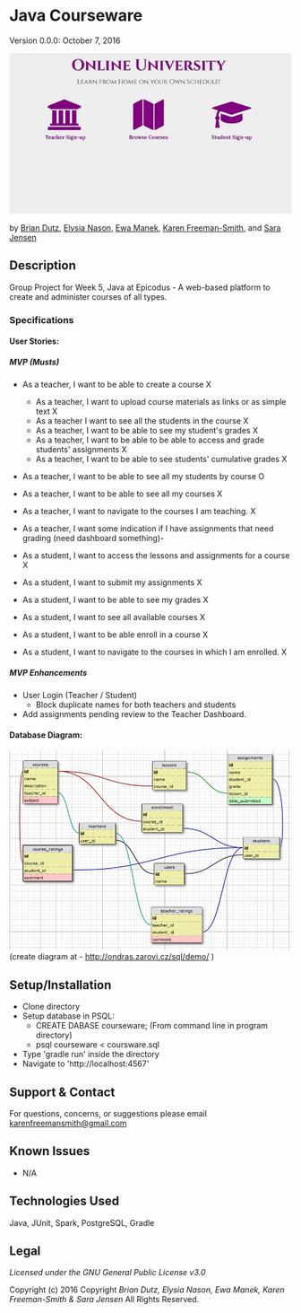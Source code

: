 # Java Courseware
Version 0.0.0: October 7, 2016

![screenshot of project running](screenshot.jpg)

by [Brian Dutz](https://github.com/AIMWORLD213445),
[Elysia Nason](https://github.com/ElysiaAvery), [Ewa Manek](https://github.com/ewajm), [Karen Freeman-Smith](https://github.com/karenfreemansmith), and [Sara Jensen](https://github.com/thejensen)

## Description
Group Project for Week 5, Java at Epicodus - A web-based platform to create and administer courses of all types.

### Specifications
#### User Stories:

##### MVP (Musts)
* As a teacher, I want to be able to create a course X
  * As a teacher, I want to upload course materials as links or as simple text X
  * As a teacher I want to see all the students in the course X
  * As a teacher, I want to be able to see my student's grades X
  * As a teacher, I want to be able to be able to access and grade students' assignments X
  * As a teacher, I want to be able to see students' cumulative grades X
* As a teacher, I want to be able to see all my students by course O
* As a teacher, I want to be able to see all my courses X
* As a teacher, I want to navigate to the courses I am teaching. X
* As a teacher, I want some indication if I have assignments that need grading (need dashboard something)-

* As a student, I want to access the lessons and assignments for a course X
* As a student, I want to submit my assignments X
* As a student, I want to be able to see my grades X
* As a student, I want to see all available courses X
* As a student, I want to be able enroll in a course X
* As a student, I want to navigate to the courses in which I am enrolled. X


##### MVP Enhancements

* User Login (Teacher / Student)
  * Block duplicate names for both teachers and students
* Add assignments pending review to the Teacher Dashboard.

#### Database Diagram:
![database diagram](database.png)
(create diagram at - http://ondras.zarovi.cz/sql/demo/  )

## Setup/Installation
* Clone directory
* Setup database in PSQL:
  * CREATE DABASE courseware;
  (From command line in program directory)
  * psql courseware < coursware.sql
* Type 'gradle run' inside the directory
* Navigate to 'http://localhost:4567'

## Support & Contact
For questions, concerns, or suggestions please email karenfreemansmith@gmail.com

## Known Issues
* N/A

## Technologies Used
Java, JUnit, Spark, PostgreSQL, Gradle

## Legal
*Licensed under the GNU General Public License v3.0*

Copyright (c) 2016 Copyright _Brian Dutz, Elysia Nason, Ewa Manek, Karen Freeman-Smith & Sara Jensen_ All Rights Reserved.
